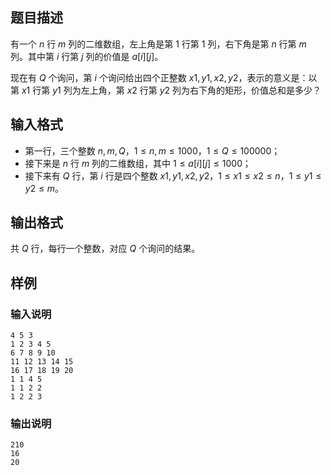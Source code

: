 ## 题目描述

有一个 $n$ 行 $m$ 列的二维数组，左上角是第 $1$ 行第 $1$ 列，右下角是第 $n$ 行第 $m$ 列。其中第 $i$ 行第 $j$ 列的价值是 $a[i][j]$。

现在有 $Q$ 个询问，第 $i$ 个询问给出四个正整数 $x1,y1,x2,y2$，表示的意义是：以第 $x1$ 行第 $y1$ 列为左上角，第 $x2$ 行第 $y2$ 列为右下角的矩形，价值总和是多少？

## 输入格式

- 第一行，三个整数 $n,m,Q$，$1 \le n,m \le 1000$，$1 \le Q \le 100000$；
- 接下来是 $n$ 行 $m$ 列的二维数组，其中 $1 \le a[i][j] \le 1000$；
- 接下来有 $Q$ 行，第 $i$ 行是四个整数 $x1,y1,x2,y2$，$1 \le x1 \le x2 \le n$，$1 \le y1 \le y2 \le m$。

## 输出格式

共 $Q$ 行，每行一个整数，对应 $Q$ 个询问的结果。

## 样例

### 输入说明
```
4 5 3
1 2 3 4 5
6 7 8 9 10
11 12 13 14 15
16 17 18 19 20
1 1 4 5
1 1 2 2
1 2 2 3
```

### 输出说明
```
210
16
20
```
